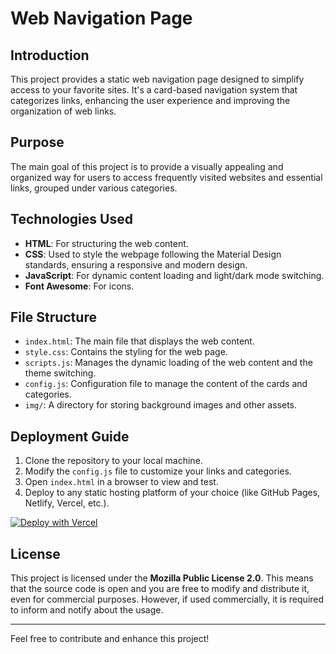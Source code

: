 # Web Navigation Page

## Introduction

This project provides a static web navigation page designed to simplify access to your favorite sites. It's a card-based navigation system that categorizes links, enhancing the user experience and improving the organization of web links.

## Purpose

The main goal of this project is to provide a visually appealing and organized way for users to access frequently visited websites and essential links, grouped under various categories.

## Technologies Used

- **HTML**: For structuring the web content.
- **CSS**: Used to style the webpage following the Material Design standards, ensuring a responsive and modern design.
- **JavaScript**: For dynamic content loading and light/dark mode switching.
- **Font Awesome**: For icons.

## File Structure

- `index.html`: The main file that displays the web content.
- `style.css`: Contains the styling for the web page.
- `scripts.js`: Manages the dynamic loading of the web content and the theme switching.
- `config.js`: Configuration file to manage the content of the cards and categories.
- `img/`: A directory for storing background images and other assets.

## Deployment Guide

1. Clone the repository to your local machine.
2. Modify the `config.js` file to customize your links and categories.
3. Open `index.html` in a browser to view and test.
4. Deploy to any static hosting platform of your choice (like GitHub Pages, Netlify, Vercel, etc.).
   
[![Deploy with Vercel](https://vercel.com/button)](https://vercel.com/new/clone?repository-url=https%3A%2F%2Fgithub.com%2Fstvlynn%2Fnavipage)

## License

This project is licensed under the **Mozilla Public License 2.0**. This means that the source code is open and you are free to modify and distribute it, even for commercial purposes. However, if used commercially, it is required to inform and notify about the usage.

---

Feel free to contribute and enhance this project!
